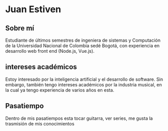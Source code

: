 # Juan Estiven

## Sobre mí 

Estudiante de últimos semestres de ingeniera de sistemas y Computación de la Universidad Nacional de Colombia sedé Bogotá, con experiencia en desarrollo web front end (Node.js, Vue.js).


## intereses académicos

Estoy interesado por la inteligencia artificial y el  desarrollo de software. Sin embargo, también tengo intereses académicos por la industria musical, en la cual ya tengo experiencia de varios años en esta.

## Pasatiempo 
 Dentro de mis pasatiempos esta tocar guitarra, ver series, me gusta la trasmisión de mis conocimientos